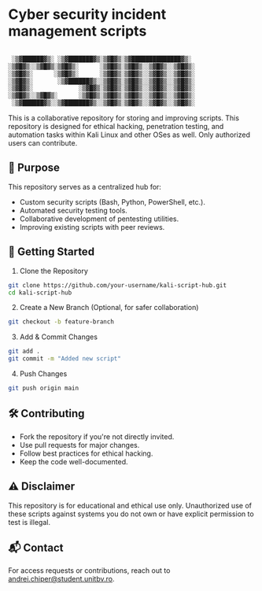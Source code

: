 # Cyber security incident management scripts

```js

 ░▒▓██████▓▒░ ░▒▓███████▓▒░▒▓█▓▒░▒▓██████████████▓▒░  
░▒▓█▓▒░░▒▓█▓▒░▒▓█▓▒░      ░▒▓█▓▒░▒▓█▓▒░░▒▓█▓▒░░▒▓█▓▒░ 
░▒▓█▓▒░      ░▒▓█▓▒░      ░▒▓█▓▒░▒▓█▓▒░░▒▓█▓▒░░▒▓█▓▒░ 
░▒▓█▓▒░       ░▒▓██████▓▒░░▒▓█▓▒░▒▓█▓▒░░▒▓█▓▒░░▒▓█▓▒░ 
░▒▓█▓▒░             ░▒▓█▓▒░▒▓█▓▒░▒▓█▓▒░░▒▓█▓▒░░▒▓█▓▒░ 
░▒▓█▓▒░░▒▓█▓▒░      ░▒▓█▓▒░▒▓█▓▒░▒▓█▓▒░░▒▓█▓▒░░▒▓█▓▒░ 
 ░▒▓██████▓▒░░▒▓███████▓▒░░▒▓█▓▒░▒▓█▓▒░░▒▓█▓▒░░▒▓█▓▒░ 
```

This is a collaborative repository for storing and improving scripts. This repository is designed for ethical hacking, penetration testing, and automation tasks within Kali Linux and other OSes as well. Only authorized users can contribute.

## 📌 Purpose

This repository serves as a centralized hub for:

- Custom security scripts (Bash, Python, PowerShell, etc.).
- Automated security testing tools.
- Collaborative development of pentesting utilities.
- Improving existing scripts with peer reviews.

## 🚀 Getting Started

1. Clone the Repository

```bash
git clone https://github.com/your-username/kali-script-hub.git
cd kali-script-hub
```

2. Create a New Branch (Optional, for safer collaboration)

```bash
git checkout -b feature-branch
```

3. Add & Commit Changes

```bash
git add .
git commit -m "Added new script"
```

4. Push Changes

```bash
git push origin main
```

## 🛠 Contributing

- Fork the repository if you're not directly invited.
- Use pull requests for major changes.
- Follow best practices for ethical hacking.
- Keep the code well-documented.

## ⚠️ Disclaimer

This repository is for educational and ethical use only. Unauthorized use of these scripts against systems you do not own or have explicit permission to test is illegal.

## 📬 Contact

For access requests or contributions, reach out to andrei.chiper@student.unitbv.ro.


